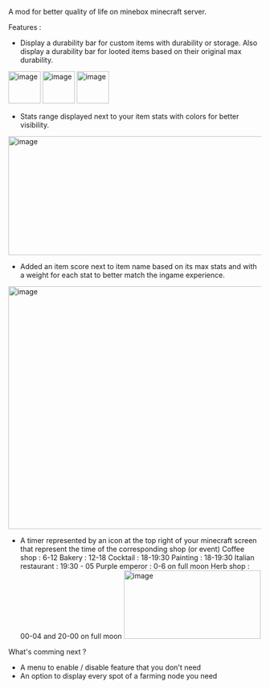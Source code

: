 A mod for better quality of life on minebox minecraft server.

Features :
- Display a durability bar for custom items with durability or storage. Also display a durability bar for looted items based on their original max durability.
<img width="64" height="64" alt="image" src="https://github.com/user-attachments/assets/0287afae-dff9-4078-af9c-cdba4d680123" />
<img width="64" height="64" alt="image" src="https://github.com/user-attachments/assets/c73a8f43-0c63-47b6-ae8d-61fe53bd8102" />
<img width="64" height="64" alt="image" src="https://github.com/user-attachments/assets/a9d2587e-124b-4929-b9b1-23e5b4005036" />

- Stats range displayed next to your item stats with colors for better visibility.
<img width="548" height="236" alt="image" src="https://github.com/user-attachments/assets/f8a4ba51-1344-4d9a-89ca-1ddeb471a024" />

- Added an item score next to item name based on its max stats and with a weight for each stat to better match the ingame experience.
<img width="598" height="482" alt="image" src="https://github.com/user-attachments/assets/de36f447-73ff-4459-8e6a-12b47b06d5ea" />

- A timer represented by an icon at the top right of your minecraft screen that represent the time of the corresponding shop (or event)
    Coffee shop : 6-12
    Bakery : 12-18
    Cocktail : 18-19:30
    Painting : 18-19:30
    Italian restaurant : 19:30 - 05
    Purple emperor : 0-6 on full moon
    Herb shop : 00-04 and 20-00 on full moon
  <img width="272" height="136" alt="image" src="https://github.com/user-attachments/assets/01a5435b-05a8-4a0e-ad94-b3ce5cd576e7" />

What's comming next ?
- A menu to enable / disable feature that you don't need
- An option to display every spot of a farming node you need
